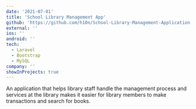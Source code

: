 ```yaml
---
date: '2021-07-01'
title: 'School Library Management App'
github: 'https://github.com/h10n/School-Library-Management-Application'
external: ''
ios: ''
android: ''
tech:
  - Laravel
  - Bootstrap
  - MySQL
company: ''
showInProjects: true
---
```


An application that helps library staff handle the management process and services at the library makes it easier for library members to make transactions and search for books.
